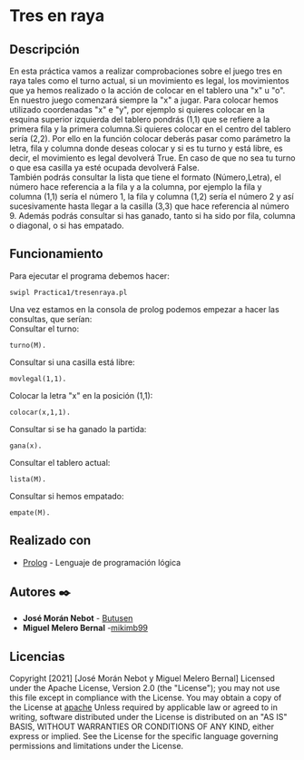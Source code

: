 # Tres en raya

## Descripción
En esta práctica vamos a realizar comprobaciones sobre el juego tres en raya tales como el turno actual, si un movimiento es legal, los movimientos que ya hemos realizado o la acción de colocar en el tablero una "x" u "o". <br /> 
En nuestro juego comenzará siempre la "x" a jugar. Para colocar hemos utilizado coordenadas "x" e "y", por ejemplo si quieres colocar en la esquina superior izquierda del tablero pondrás (1,1) que se refiere a la primera fila y la primera columna.Si quieres colocar en el centro del tablero sería (2,2). Por ello en la función colocar deberás pasar como parámetro la letra, fila y columna donde deseas colocar y si es tu turno y está libre, es decir, el movimiento es legal devolverá True. En caso de que no sea tu turno o que esa casilla ya esté ocupada devolverá False.  
También podrás consultar la lista que tiene el formato (Número,Letra), el número hace referencia a la fila y a la columna, por ejemplo la fila y columna (1,1) sería el número 1, la fila y columna (1,2) sería el número 2 y así sucesivamente hasta llegar a la casilla (3,3) que hace referencia al número 9.
Además podrás consultar si has ganado, tanto si ha sido por fila, columna o diagonal, o si has empatado.
## Funcionamiento
Para ejecutar el programa debemos hacer:
```
swipl Practica1/tresenraya.pl 
```
Una vez estamos en la consola de prolog podemos empezar a hacer las consultas, que serían:
<br />
Consultar el turno:	
```
turno(M).
```
Consultar si una casilla está libre:	
```
movlegal(1,1).
```
Colocar la letra "x" en la posición (1,1):
```	
colocar(x,1,1).
```
Consultar si se ha ganado la partida:
```
gana(x).
```
Consultar el tablero actual:
```
lista(M).
```
Consultar si hemos empatado:
```
empate(M).
```
## Realizado con 

* [Prolog](https://www.swi-prolog.org) - Lenguaje de programación lógica

## Autores ✒️

* **José Morán Nebot** - [Butusen](https://github.com/Butusen)
* **Miguel Melero Bernal** -[mikimb99](https://github.com/mikimb99)

## Licencias 

Copyright [2021] [José Morán Nebot y Miguel Melero Bernal]
Licensed under the Apache License, Version 2.0 (the "License");
you may not use this file except in compliance with the License.
You may obtain a copy of the License at
[apache](http://www.apache.org/licenses/LICENSE-2.0)
Unless required by applicable law or agreed to in writing, software
distributed under the License is distributed on an "AS IS" BASIS,
WITHOUT WARRANTIES OR CONDITIONS OF ANY KIND, either express or implied.
See the License for the specific language governing permissions and
limitations under the License.
